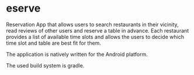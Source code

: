# eserve

Reservation App that allows users to search restaurants in their vicinity, read reviews of other users and reserve a table in advance. 
Each restaurant provides a list of available time slots and allows the users to decide which time slot and table are best fit for them.

The application is natively written for the Android platform.

The used build system is gradle.
